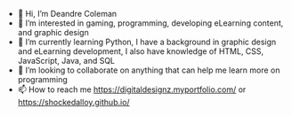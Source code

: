 - 👋 Hi, I’m Deandre Coleman
- 👀 I’m interested in gaming, programming, developing eLearning content, and graphic design
- 🌱 I’m currently learning Python, I have a background in graphic design and eLearning development, I also have knowledge of HTML, CSS, JavaScript, Java, and SQL
- 💞️ I’m looking to collaborate on anything that can help me learn more on programming
- 📫 How to reach me https://digitaldesignz.myportfolio.com/ or https://shockedalloy.github.io/

<!---
ShockedAlloy/ShockedAlloy is a ✨ special ✨ repository because its `README.md` (this file) appears on your GitHub profile.
You can click the Preview link to take a look at your changes.
--->
